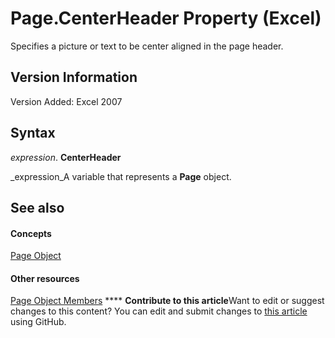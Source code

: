 
# Page.CenterHeader Property (Excel)

Specifies a picture or text to be center aligned in the page header.


## Version Information

Version Added: Excel 2007 


## Syntax

 _expression_. **CenterHeader**

 _expression_A variable that represents a  **Page** object.


## See also


#### Concepts


 [Page Object](debd4537-af71-8699-b714-6854c3cf0fad.md)
#### Other resources


 [Page Object Members](d9cb2764-7b24-1ca0-c8e3-3743e6fe7ff7.md)
****   **Contribute to this article**Want to edit or suggest changes to this content? You can edit and submit changes to  [this article](https://github.com/jhershey00/VBA_Excel_Test/OpenXMLCon/articles/e8f9ab4e-4f25-0378-0959-97a8cfefc7b6.md) using GitHub.

